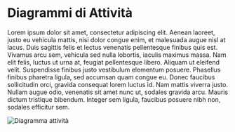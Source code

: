 # Diagrammi di Attività

Lorem ipsum dolor sit amet, consectetur adipiscing elit. Aenean laoreet, justo eu vehicula mattis, nisi dolor congue enim, et malesuada augue nisl at lacus. Duis sagittis felis et lectus venenatis pellentesque finibus quis est. Vivamus arcu sem, vehicula sed nulla lobortis, iaculis maximus massa. Nam elit felis, luctus ut urna at, feugiat pellentesque libero. Aliquam ut eleifend velit. Suspendisse finibus justo vestibulum elementum posuere. Phasellus finibus pharetra ligula, sed accumsan quam congue eu. Donec faucibus sollicitudin orci, gravida consequat lorem luctus id. Nam mattis viverra justo. Nullam augue odio, venenatis sit amet nunc ut, sodales gravida arcu. Mauris dictum tristique bibendum. Integer sem ligula, faucibus posuere nibh non, sodales efficitur sem.

![Diagramma attività](https://i.imgur.com/VP35oJH.jpg)